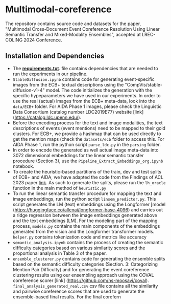 # Multimodal-coreference
The repository contains source code and datasets for the paper, "Multimodal Cross-Document Event Coreference Resolution Using Linear Semantic Transfer and Mixed-Modality Ensembles", accepted at LREC-COLING 2024 Conference. 
## Installation and Dependencies 
- The [**requirements.txt**](./requirements.txt). file contains dependencies that are needed to run the experiments in our pipeline. 
- `StableDiffusion.ipynb` contains code for generating event-specific images from the ECB+ textual descriptions using the "CompVis/stable-diffusion-v1-4" model. The code initializes the generation with the specific hypeparameters we have used in our experiments. In order to use the real (actual) images from the ECB+ meta-data, look into the `data/ECB+` folder. For AIDA Phase 1 images, please check the Linguistic Data Consortium (catalog number LDC2019E77) website [link] (https://catalog.ldc.upenn.edu/).
- Before the encoding process for the text and image modalities, the text descriptions of events (event mentions) need to be mapped to their gold clusters. For ECB+, we provide a hashmap that can be used directly to get the mention maps (check the `datasets/ecb` folder to access this. For AIDA Phase 1, run the python script `parse_ldc.py` in the `parsing` folder.
- In order to encode the generated as well actual image meta-data into 3072 dimensional embeddings for the linear semantic transfer procedure (Section 3), use the `Pipeline_Extract_Embeddings_org.ipynb` notebook.
- To create the heuristic-based partitions of the train, dev and test splits of ECB+ and AIDA, we have adapted the code from the Findings of ACL 2023 paper [link](https://arxiv.org/abs/2305.05672). As such to generate the splits, please run the `lh_oracle` function in the main method of `heuristic.py`
- To run the linear semantic transfer procedure for mapping the text and image embeddings, run the python script `linsem_predictor.py`. This script generates the LM (text) embeddings using the Longformer [model (https://huggingface.co/allenai/longformer-base-4096) and carries out a ridge regression between the image embeddings generated above and the text embeddings (LM). For the modeling part of the mapping process, `models.py` contains the main components of the embeddings generated from the vision and the Longformer transformer models. `helper.py` contains tokenization code and metrics like accuracy
- `semantic_analysis.ipynb` contains the process of creating the semantic difficulty categories based on various similarity scores and the proportional analysis in Table 3 of the paper. 
- `ensemble_clusterer.py` contains code for generating the ensemble splits based on the semantic difficulty categories (Section. 3: Categorizing Mention Pair Difficulty) and for generating the event coreference clustering results using our ensembling approach using the COVAL coreference scorer [link] (https://github.com/ns-moosavi/coval). `final_analysis_generated_real.csv` csv file contains all the similarity and pairwise coreference scores that are used to generate the ensemble-based final results. For the final corefern
  
